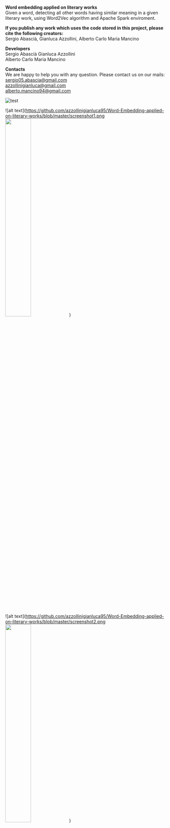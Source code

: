 **Word embedding applied on literary works** <br/> 
Given a word, detecting all other words having similar meaning in a given literary work, using Word2Vec algorithm and Apache Spark enviroment. 

**If you publish any work which uses the code stored in this project, please cite the following creators:** <br/>
Sergio Abascià, Gianluca Azzollini, Alberto Carlo  Maria Mancino

**Developers** <br/>
Sergio Abascià
Gianluca Azzollini  
Alberto Carlo Maria Mancino

**Contacts** <br/>
We are happy to help you with any question. Please contact us on our mails: <br/>
sergio05.abascia@gmail.com <br/>
azzollinigianluca@gmail.com <br/>
alberto.mancino94@gmail.com <br/>


![test](https://github.com/favicon.ico)

![alt text](https://github.com/azzollinigianluca95/Word-Embedding-applied-on-literary-works/blob/master/screenshot1.png <img src="image" width="40%">)  <br/> 
![alt text](https://github.com/azzollinigianluca95/Word-Embedding-applied-on-literary-works/blob/master/screenshot2.png <img src="image" width="40%">)  <br/> 
